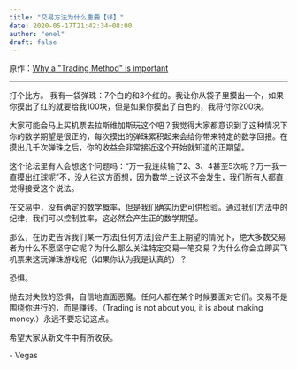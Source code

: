 ```yaml
---
title: "交易方法为什么重要【译】"
date: 2020-05-17T21:42:34+08:00
author: "enel"
draft: false
---
```

原作：[Why a "Trading Method" is important](https://www.forexfactory.com/showthread.php?t=4108)

---

打个比方。
我有一袋弹珠：7个白的和3个红的。我让你从袋子里摸出一个，如果你摸出了红的就要给我100块，但是如果你摸出了白色的，我将付你200块。

大家可能会马上买机票去拉斯维加斯玩这个吧？我觉得大家都意识到了这种情况下你的数学期望是很正的，每次摸出的弹珠累积起来会给你带来特定的数学回报。在摸出几千次弹珠之后，你的收益会非常接近这个开始就知道的正期望。

这个论坛里有人会想这个问题吗：“万一我连续输了2、3、4甚至5次呢？万一我一直摸出红球呢”不，没人往这方面想，因为数学上说这不会发生，我们所有人都直觉得接受这个说法。

在交易中，没有确定的数学概率，但是我们确实历史可供检验。通过我们方法中的纪律，我们可以控制胜率，这必然会产生正的数学期望。

那么，在历史告诉我们某一方法[任何方法]会产生正期望的情况下，绝大多数交易者为什么不愿坚守它呢？为什么那么关注特定交易一笔交易？为什么你会立即买飞机票来这玩弹珠游戏呢（如果你认为我是认真的）？

恐惧。

抛去对失败的恐惧，自信地直面恶魔。任何人都在某个时候要面对它们。交易不是围绕你进行的，而是赚钱。（Trading is not about you, it is about making money.）永远不要忘记这点。

希望大家从新文件中有所收获。

\- Vegas

